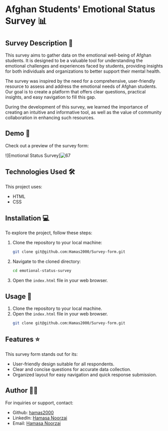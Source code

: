 # Afghan Students' Emotional Status Survey 📊

## Survey Description 📝

This survey aims to gather data on the emotional well-being of Afghan students. It is designed to be a valuable tool for understanding the emotional challenges and experiences faced by students, providing insights for both individuals and organizations to better support their mental health.

The survey was inspired by the need for a comprehensive, user-friendly resource to assess and address the emotional needs of Afghan students. Our goal is to create a platform that offers clear questions, practical insights, and easy navigation to fill this gap.

During the development of this survey, we learned the importance of creating an intuitive and informative tool, as well as the value of community collaboration in enhancing such resources.

## Demo 📸

Check out a preview of the survey form:

![Emotional Status Survey]![67](https://github.com/Hamas2000/Survey-form/assets/168201374/02fdfbf6-ac79-4347-b40a-ed9c7bfa544d)


## Technologies Used 🛠️

This project uses:

- HTML
- CSS

## Installation 💻

To explore the project, follow these steps:

1. Clone the repository to your local machine:
   ```bash
   git clone git@github.com:Hamas2000/Survey-form.git
   ```
2. Navigate to the cloned directory:
   ```bash
   cd emotional-status-survey
   ```
3. Open the `index.html` file in your web browser.

## Usage 🎯

1. Clone the repository to your local machine.
2. Open the `index.html` file in your web browser.
   ```bash
   git clone git@github.com:Hamas2000/Survey-form.git
   ```

## Features ⭐

This survey form stands out for its:

- User-friendly design suitable for all respondents.
- Clear and concise questions for accurate data collection.
- Organized layout for easy navigation and quick response submission.

## Author 👩‍💻

For inquiries or support, contact:
- Github: [hamas2000](https://github.com/Hamas2000)
- LinkedIn: [Hamasa Noorzai](http://www.linkedin.com/in/hamasa-noorzai-6787a6196)
- Email: [Hamasa Noorzai](mailto:hamasa.noorzai2000@gamil.com)
